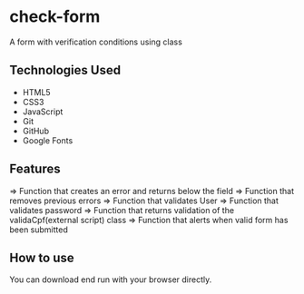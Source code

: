 # check-form
A form with verification conditions using class

## Technologies Used

* HTML5
* CSS3
* JavaScript
* Git
* GitHub
* Google Fonts

## Features

=> Function that creates an error and returns below the field
         => Function that removes previous errors
     => Function that validates User
     => Function that validates password
     => Function that returns validation of the validaCpf(external script) class
     => Function that alerts when valid form has been submitted

## How to use

You can download end run with your browser directly.

